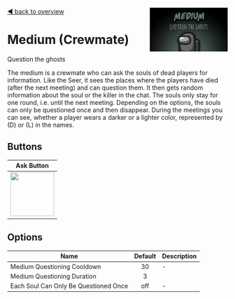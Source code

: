 [:arrow_backward: back to overview](https://github.com/laicosvk/theepicroles#roles "back to overview")
<img align="right" height="100" src="Medium.png"/>

# Medium (Crewmate)
Question the ghosts

The medium is a crewmate who can ask the souls of dead players for information. 
Like the Seer, it sees the places where the players have died (after the next meeting) and can question them. It then gets random information about the soul or the killer in the chat. 
The souls only stay for one round, i.e. until the next meeting. Depending on the options, the souls can only be questioned once and then disappear. 
During the meetings you can see, whether a player wears a darker or a lighter color, represented by (D) or (L) in the names.

## Buttons
| Ask Button |
| :------------: |
| <img width="100" height="100" src="../../TheEpicRoles/Resources/MediumButton.png"/> |

## Options
| Name | Default | Description |
| --- | :---: | --- |
| Medium Questioning Cooldown | 30 | - |
| Medium Questioning Duration | 3 |  |
| Each Soul Can Only Be Questioned Once | off | - |